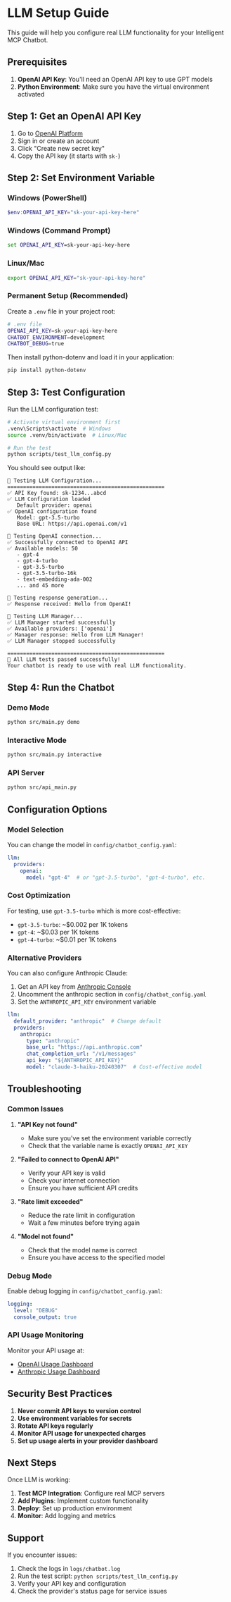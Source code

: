 # LLM Setup Guide

This guide will help you configure real LLM functionality for your Intelligent MCP Chatbot.

## Prerequisites

1. **OpenAI API Key**: You'll need an OpenAI API key to use GPT models
2. **Python Environment**: Make sure you have the virtual environment activated

## Step 1: Get an OpenAI API Key

1. Go to [OpenAI Platform](https://platform.openai.com/api-keys)
2. Sign in or create an account
3. Click "Create new secret key"
4. Copy the API key (it starts with `sk-`)

## Step 2: Set Environment Variable

### Windows (PowerShell)
```powershell
$env:OPENAI_API_KEY="sk-your-api-key-here"
```

### Windows (Command Prompt)
```cmd
set OPENAI_API_KEY=sk-your-api-key-here
```

### Linux/Mac
```bash
export OPENAI_API_KEY="sk-your-api-key-here"
```

### Permanent Setup (Recommended)

Create a `.env` file in your project root:
```bash
# .env file
OPENAI_API_KEY=sk-your-api-key-here
CHATBOT_ENVIRONMENT=development
CHATBOT_DEBUG=true
```

Then install python-dotenv and load it in your application:
```bash
pip install python-dotenv
```

## Step 3: Test Configuration

Run the LLM configuration test:

```bash
# Activate virtual environment first
.venv\Scripts\activate  # Windows
source .venv/bin/activate  # Linux/Mac

# Run the test
python scripts/test_llm_config.py
```

You should see output like:
```
🔧 Testing LLM Configuration...
==================================================
✅ API Key found: sk-1234...abcd
✅ LLM Configuration loaded
   Default provider: openai
✅ OpenAI configuration found
   Model: gpt-3.5-turbo
   Base URL: https://api.openai.com/v1

🔌 Testing OpenAI connection...
✅ Successfully connected to OpenAI API
✅ Available models: 50
   - gpt-4
   - gpt-4-turbo
   - gpt-3.5-turbo
   - gpt-3.5-turbo-16k
   - text-embedding-ada-002
   ... and 45 more

🧪 Testing response generation...
✅ Response received: Hello from OpenAI!

🔧 Testing LLM Manager...
✅ LLM Manager started successfully
✅ Available providers: ['openai']
✅ Manager response: Hello from LLM Manager!
✅ LLM Manager stopped successfully

==================================================
🎉 All LLM tests passed successfully!
Your chatbot is ready to use with real LLM functionality.
```

## Step 4: Run the Chatbot

### Demo Mode
```bash
python src/main.py demo
```

### Interactive Mode
```bash
python src/main.py interactive
```

### API Server
```bash
python src/api_main.py
```

## Configuration Options

### Model Selection

You can change the model in `config/chatbot_config.yaml`:

```yaml
llm:
  providers:
    openai:
      model: "gpt-4"  # or "gpt-3.5-turbo", "gpt-4-turbo", etc.
```

### Cost Optimization

For testing, use `gpt-3.5-turbo` which is more cost-effective:
- `gpt-3.5-turbo`: ~$0.002 per 1K tokens
- `gpt-4`: ~$0.03 per 1K tokens
- `gpt-4-turbo`: ~$0.01 per 1K tokens

### Alternative Providers

You can also configure Anthropic Claude:

1. Get an API key from [Anthropic Console](https://console.anthropic.com/)
2. Uncomment the anthropic section in `config/chatbot_config.yaml`
3. Set the `ANTHROPIC_API_KEY` environment variable

```yaml
llm:
  default_provider: "anthropic"  # Change default
  providers:
    anthropic:
      type: "anthropic"
      base_url: "https://api.anthropic.com"
      chat_completion_url: "/v1/messages"
      api_key: "${ANTHROPIC_API_KEY}"
      model: "claude-3-haiku-20240307"  # Cost-effective model
```

## Troubleshooting

### Common Issues

1. **"API Key not found"**
   - Make sure you've set the environment variable correctly
   - Check that the variable name is exactly `OPENAI_API_KEY`

2. **"Failed to connect to OpenAI API"**
   - Verify your API key is valid
   - Check your internet connection
   - Ensure you have sufficient API credits

3. **"Rate limit exceeded"**
   - Reduce the rate limit in configuration
   - Wait a few minutes before trying again

4. **"Model not found"**
   - Check that the model name is correct
   - Ensure you have access to the specified model

### Debug Mode

Enable debug logging in `config/chatbot_config.yaml`:

```yaml
logging:
  level: "DEBUG"
  console_output: true
```

### API Usage Monitoring

Monitor your API usage at:
- [OpenAI Usage Dashboard](https://platform.openai.com/usage)
- [Anthropic Usage Dashboard](https://console.anthropic.com/usage)

## Security Best Practices

1. **Never commit API keys to version control**
2. **Use environment variables for secrets**
3. **Rotate API keys regularly**
4. **Monitor API usage for unexpected charges**
5. **Set up usage alerts in your provider dashboard**

## Next Steps

Once LLM is working:

1. **Test MCP Integration**: Configure real MCP servers
2. **Add Plugins**: Implement custom functionality
3. **Deploy**: Set up production environment
4. **Monitor**: Add logging and metrics

## Support

If you encounter issues:

1. Check the logs in `logs/chatbot.log`
2. Run the test script: `python scripts/test_llm_config.py`
3. Verify your API key and configuration
4. Check the provider's status page for service issues 